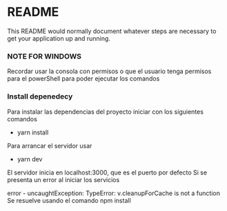 # README #

This README would normally document whatever steps are necessary to get your application up and running.

### NOTE FOR WINDOWS ###
Recordar usar la consola con permisos o que el usuario tenga permisos para el powerShell para poder ejecutar los comandos

### Install depenedecy ###
Para instalar las dependencias del proyecto iniciar con los siguientes comandos

* yarn install

Para arrancar el servidor usar

* yarn dev

El servidor inicia en localhost:3000, que es el puerto por defecto
Si se presenta un error al iniciar los servicios 

error - uncaughtException: TypeError: v.cleanupForCache is not a function
Se resuelve usando el comando npm install

